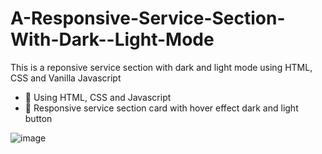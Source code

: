 # A-Responsive-Service-Section-With-Dark--Light-Mode
 This is a reponsive service section with dark and light mode using HTML, CSS and Vanilla Javascript



<ul>
 <li>🌙 Using HTML, CSS and Javascript</li>
 <li>🌙 Responsive service section card with hover effect dark and light button</li>
</ul>



![image](https://user-images.githubusercontent.com/87666164/155826674-3e125b09-08b5-475f-a223-8425e1ecb1e4.png)
